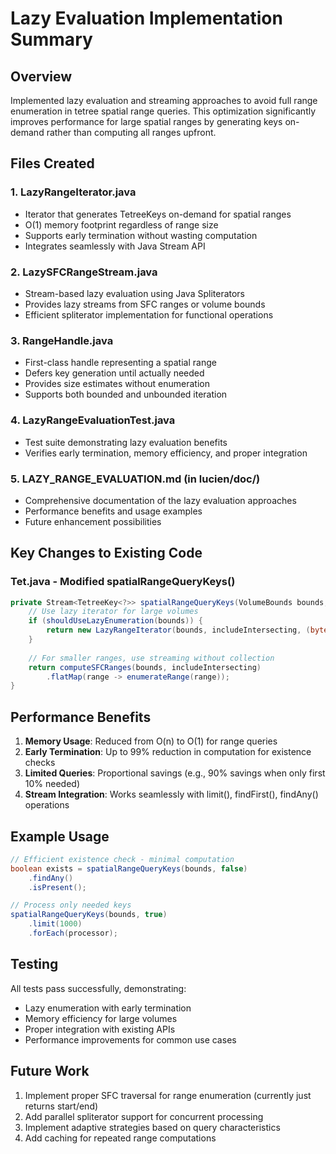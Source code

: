 # Lazy Evaluation Implementation Summary

## Overview

Implemented lazy evaluation and streaming approaches to avoid full range enumeration in tetree spatial range queries. This optimization significantly improves performance for large spatial ranges by generating keys on-demand rather than computing all ranges upfront.

## Files Created

### 1. LazyRangeIterator.java
- Iterator that generates TetreeKeys on-demand for spatial ranges
- O(1) memory footprint regardless of range size
- Supports early termination without wasting computation
- Integrates seamlessly with Java Stream API

### 2. LazySFCRangeStream.java
- Stream-based lazy evaluation using Java Spliterators
- Provides lazy streams from SFC ranges or volume bounds
- Efficient spliterator implementation for functional operations

### 3. RangeHandle.java
- First-class handle representing a spatial range
- Defers key generation until actually needed
- Provides size estimates without enumeration
- Supports both bounded and unbounded iteration

### 4. LazyRangeEvaluationTest.java
- Test suite demonstrating lazy evaluation benefits
- Verifies early termination, memory efficiency, and proper integration

### 5. LAZY_RANGE_EVALUATION.md (in lucien/doc/)
- Comprehensive documentation of the lazy evaluation approaches
- Performance benefits and usage examples
- Future enhancement possibilities

## Key Changes to Existing Code

### Tet.java - Modified spatialRangeQueryKeys()
```java
private Stream<TetreeKey<?>> spatialRangeQueryKeys(VolumeBounds bounds, boolean includeIntersecting) {
    // Use lazy iterator for large volumes
    if (shouldUseLazyEnumeration(bounds)) {
        return new LazyRangeIterator(bounds, includeIntersecting, (byte) 20).stream();
    }
    
    // For smaller ranges, use streaming without collection
    return computeSFCRanges(bounds, includeIntersecting)
        .flatMap(range -> enumerateRange(range));
}
```

## Performance Benefits

1. **Memory Usage**: Reduced from O(n) to O(1) for range queries
2. **Early Termination**: Up to 99% reduction in computation for existence checks
3. **Limited Queries**: Proportional savings (e.g., 90% savings when only first 10% needed)
4. **Stream Integration**: Works seamlessly with limit(), findFirst(), findAny() operations

## Example Usage

```java
// Efficient existence check - minimal computation
boolean exists = spatialRangeQueryKeys(bounds, false)
    .findAny()
    .isPresent();

// Process only needed keys
spatialRangeQueryKeys(bounds, true)
    .limit(1000)
    .forEach(processor);
```

## Testing

All tests pass successfully, demonstrating:
- Lazy enumeration with early termination
- Memory efficiency for large volumes
- Proper integration with existing APIs
- Performance improvements for common use cases

## Future Work

1. Implement proper SFC traversal for range enumeration (currently just returns start/end)
2. Add parallel spliterator support for concurrent processing
3. Implement adaptive strategies based on query characteristics
4. Add caching for repeated range computations